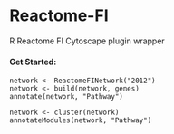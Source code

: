 Reactome-FI
===========

R Reactome FI Cytoscape plugin wrapper


#### Get Started:

    network <- ReactomeFINetwork("2012")
    network <- build(network, genes)
    annotate(network, "Pathway")

    network <- cluster(network)
    annotateModules(network, "Pathway")
